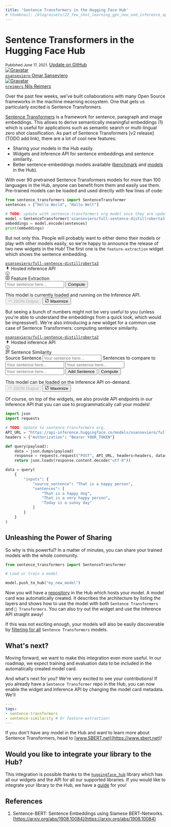 ```yaml
---
title: 'Sentence Transformers in the Hugging Face Hub'
# thumbnail: /blog/assets/22_few_shot_learning_gpt_neo_and_inference_api/thumbnail.png
---
```


<h1>
    Sentence Transformers in the Hugging Face Hub
</h1>

<div class="blog-metadata">
    <small>Published June 17, 2021.</small>
    <a target="_blank" class="btn no-underline text-sm mb-5 font-sans" href="https://github.com/huggingface/blog/blob/master/sentence-transformers-in-the-hub.md">
        Update on GitHub
    </a>
</div>

<div class="author-card">
    <a href="/osanseviero">
        <img class="avatar avatar-user" src="https://aeiljuispo.cloudimg.io/v7/https://aeiljuispo.cloudimg.io/v7/https://s3.amazonaws.com/moonup/production/uploads/1622621035602-6032802e1f993496bc14d9e3.jpeg?w=200&h=200&f=face" title="Gravatar">
        <div class="bfc">
            <code>osanseviero</code>
            <span class="fullname">Omar Sanseviero</span>
        </div>
    </a>
    <a href="/nreimers">
        <img class="avatar avatar-user" src="https://aeiljuispo.cloudimg.io/v7/https://aeiljuispo.cloudimg.io/v7/https://aeiljuispo.cloudimg.io/v7/https://s3.amazonaws.com/moonup/production/uploads/1596792577829-5eff4688ff69163f6f59e66c.jpeg?w=200&h=200&f=face" title="Gravatar">
        <div class="bfc">
            <code>nreimers</code>
            <span class="fullname">Nils Reimers</span>
        </div>
    </a>
</div>

Over the past few weeks, we've built collaborations with many Open Source frameworks in the machine mearning ecosystem. One that gets us particularly excited is Sentence Transformers.

[Sentence Transformers](https://github.com/UKPLab/sentence-transformers) is a framework for sentence, paragraph and image embeddings. This allows to derive semantically meaningful embeddings (1) which is useful for applications such as semantic search or multi-lingual zero shot classification. As part of Sentence Transformers [v2 release](TODO add link), there are a lot of cool new features:

- Sharing your models in the Hub easily.
- Widgets and Inference API for sentence embeddings and sentence similarity.
- Better sentence-embeddings models available ([benchmark](https://www.sbert.net/docs/pretrained_models.html#sentence-embedding-models) and [models](https://huggingface.co/sentence-transformers) in the Hub).

With over 90 pretrained Sentence Transformers models for more than 100 languages in the Hub, anyone can benefit from them and easily use them. Pre-trained models can be loaded and used directly with few lines of code:

```python
from sentence_transformers import SentenceTransformer
sentences = ["Hello World", "Hallo Welt"]

# TODO: update with sentence-transformers org model once they are updated
model = SentenceTransformer('osanseviero/full-sentence-distillroberta3') 
embeddings = model.encode(sentences)
print(embeddings)
```

But not only this. People will probably want to either demo their models or play with other models easily, so we're happy to announce the release of two new widgets in the Hub! The first one is the `feature-extraction` widget which shows the sentence embedding.

<!-- Hackiest hack ever for the draft -->
<div><a class="text-xs block mb-3 text-gray-300" href="/osanseviero/full-sentence-distillroberta3"><code>osanseviero/full-sentence-distillroberta3</code></a>
					<div class="p-5 shadow-sm rounded-xl bg-white max-w-md"><div class="SVELTE_HYDRATER " data-props="{&quot;apiUrl&quot;:&quot;https://api-inference.huggingface.co&quot;,&quot;model&quot;:{&quot;author&quot;:&quot;osanseviero&quot;,&quot;autoArchitecture&quot;:&quot;AutoModel&quot;,&quot;branch&quot;:&quot;main&quot;,&quot;cardData&quot;:{&quot;tags&quot;:[&quot;feature-extraction&quot;],&quot;widget&quot;:[{&quot;text&quot;:&quot;Hello world&quot;}]},&quot;cardSource&quot;:true,&quot;config&quot;:{&quot;model_type&quot;:&quot;distilbert&quot;},&quot;pipeline_tag&quot;:&quot;feature-extraction&quot;,&quot;library_name&quot;:&quot;transformers&quot;,&quot;mask_token&quot;:&quot;[MASK]&quot;,&quot;modelId&quot;:&quot;osanseviero/full-sentence-distillroberta3&quot;,&quot;private&quot;:false,&quot;tags&quot;:[&quot;pytorch&quot;,&quot;distilbert&quot;,&quot;transformers&quot;,&quot;feature-extraction&quot;],&quot;tag_objs&quot;:[{&quot;id&quot;:&quot;feature-extraction&quot;,&quot;label&quot;:&quot;Feature Extraction&quot;,&quot;type&quot;:&quot;pipeline_tag&quot;},{&quot;id&quot;:&quot;pytorch&quot;,&quot;label&quot;:&quot;PyTorch&quot;,&quot;type&quot;:&quot;library&quot;},{&quot;id&quot;:&quot;transformers&quot;,&quot;label&quot;:&quot;Transformers&quot;,&quot;type&quot;:&quot;library&quot;},{&quot;id&quot;:&quot;distilbert&quot;,&quot;label&quot;:&quot;distilbert&quot;,&quot;type&quot;:&quot;other&quot;}],&quot;widgetData&quot;:[{&quot;text&quot;:&quot;Hello world&quot;}]},&quot;shouldUpdateUrl&quot;:false}" data-target="InferenceWidget"><div class="flex flex-col w-full max-w-full
	"> <div class="font-semibold flex items-center mb-2"><div class="text-lg flex items-center"><svg xmlns="http://www.w3.org/2000/svg" xmlns:xlink="http://www.w3.org/1999/xlink" aria-hidden="true" focusable="false" role="img" class="-ml-1 mr-1 text-yellow-500" width="1em" height="1em" preserveAspectRatio="xMidYMid meet" viewBox="0 0 24 24"><path d="M11 15H6l7-14v8h5l-7 14v-8z" fill="currentColor"></path></svg>
			Hosted inference API</div> <a target="_blank" href="/docs"><svg class="ml-1.5 text-sm text-gray-400 hover:text-black" xmlns="http://www.w3.org/2000/svg" xmlns:xlink="http://www.w3.org/1999/xlink" aria-hidden="true" focusable="false" role="img" width="1em" height="1em" preserveAspectRatio="xMidYMid meet" viewBox="0 0 32 32"><path d="M17 22v-8h-4v2h2v6h-3v2h8v-2h-3z" fill="currentColor"></path><path d="M16 8a1.5 1.5 0 1 0 1.5 1.5A1.5 1.5 0 0 0 16 8z" fill="currentColor"></path><path d="M16 30a14 14 0 1 1 14-14a14 14 0 0 1-14 14zm0-26a12 12 0 1 0 12 12A12 12 0 0 0 16 4z" fill="currentColor"></path></svg></a></div> <div class="flex items-center text-sm text-gray-500 mb-1.5"><div class="inline-flex items-center"><svg class="mr-1" xmlns="http://www.w3.org/2000/svg" xmlns:xlink="http://www.w3.org/1999/xlink" aria-hidden="true" fill="currentColor" focusable="false" role="img" width="1em" height="1em" preserveAspectRatio="xMidYMid meet" viewBox="0 0 32 32"><path d="M27 3H5a2 2 0 0 0-2 2v22a2 2 0 0 0 2 2h22a2 2 0 0 0 2-2V5a2 2 0 0 0-2-2zm0 2v4H5V5zm-10 6h10v7H17zm-2 7H5v-7h10zM5 20h10v7H5zm12 7v-7h10v7z"></path></svg> <span>Feature Extraction</span></div> <div class="ml-auto"></div></div> <form><div class="flex h-10"><input class="form-input-alt flex-1 rounded-r-none " placeholder="Your sentence here..." required="" type="text"> <button class="btn-widget w-24 h-10 px-5 rounded-l-none border-l-0 " type="submit">Compute</button></div></form> <div class="mt-1.5"><div class="text-gray-400 text-xs">This model is currently loaded and running on the Inference API.</div> </div>   <div class="mt-auto pt-4 flex items-center text-xs text-gray-500"><button class="flex items-center cursor-not-allowed text-gray-300" disabled=""><svg class="mr-1" xmlns="http://www.w3.org/2000/svg" xmlns:xlink="http://www.w3.org/1999/xlink" aria-hidden="true" focusable="false" role="img" width="1em" height="1em" preserveAspectRatio="xMidYMid meet" viewBox="0 0 32 32" style="transform: rotate(360deg);"><path d="M31 16l-7 7l-1.41-1.41L28.17 16l-5.58-5.59L24 9l7 7z" fill="currentColor"></path><path d="M1 16l7-7l1.41 1.41L3.83 16l5.58 5.59L8 23l-7-7z" fill="currentColor"></path><path d="M12.419 25.484L17.639 6l1.932.518L14.35 26z" fill="currentColor"></path></svg>
		JSON Output</button> <button class="flex items-center ml-auto"><svg class="mr-1" xmlns="http://www.w3.org/2000/svg" xmlns:xlink="http://www.w3.org/1999/xlink" aria-hidden="true" focusable="false" role="img" width="1em" height="1em" preserveAspectRatio="xMidYMid meet" viewBox="0 0 32 32"><path d="M22 16h2V8h-8v2h6v6z" fill="currentColor"></path><path d="M8 24h8v-2h-6v-6H8v8z" fill="currentColor"></path><path d="M26 28H6a2.002 2.002 0 0 1-2-2V6a2.002 2.002 0 0 1 2-2h20a2.002 2.002 0 0 1 2 2v20a2.002 2.002 0 0 1-2 2zM6 6v20h20.001L26 6z" fill="currentColor"></path></svg>
		Maximize</button></div> </div></div></div>
				</div>

But seeing a bunch of numbers might not be very useful to you (unless you're able to  understand the embeddings from a quick look, which would be impressive!). We're also introducing a new widget for a common use case of Sentence Transformers: computing sentence similarity.

<!-- Hackiest hack ever for the draft -->
<div><a class="text-xs block mb-3 text-gray-300" href="/osanseviero/full-sentence-distillroberta2"><code>osanseviero/full-sentence-distillroberta2</code></a>
					<div class="p-5 shadow-sm rounded-xl bg-white max-w-md"><div class="SVELTE_HYDRATER " data-props="{&quot;apiUrl&quot;:&quot;https://api-inference.huggingface.co&quot;,&quot;model&quot;:{&quot;author&quot;:&quot;osanseviero&quot;,&quot;autoArchitecture&quot;:&quot;AutoModel&quot;,&quot;branch&quot;:&quot;main&quot;,&quot;cardData&quot;:{&quot;tags&quot;:[&quot;sentence-transformers&quot;,&quot;sentence-similarity&quot;]},&quot;cardSource&quot;:true,&quot;config&quot;:{&quot;architectures&quot;:[&quot;RobertaModel&quot;],&quot;model_type&quot;:&quot;roberta&quot;},&quot;pipeline_tag&quot;:&quot;sentence-similarity&quot;,&quot;library_name&quot;:&quot;sentence-transformers&quot;,&quot;mask_token&quot;:&quot;<mask>&quot;,&quot;modelId&quot;:&quot;osanseviero/full-sentence-distillroberta2&quot;,&quot;private&quot;:false,&quot;tags&quot;:[&quot;pytorch&quot;,&quot;jax&quot;,&quot;roberta&quot;,&quot;sentence-transformers&quot;,&quot;sentence-similarity&quot;],&quot;tag_objs&quot;:[{&quot;id&quot;:&quot;sentence-similarity&quot;,&quot;label&quot;:&quot;Sentence Similarity&quot;,&quot;type&quot;:&quot;pipeline_tag&quot;},{&quot;id&quot;:&quot;pytorch&quot;,&quot;label&quot;:&quot;PyTorch&quot;,&quot;type&quot;:&quot;library&quot;},{&quot;id&quot;:&quot;jax&quot;,&quot;label&quot;:&quot;JAX&quot;,&quot;type&quot;:&quot;library&quot;},{&quot;id&quot;:&quot;sentence-transformers&quot;,&quot;label&quot;:&quot;Sentence Transformers&quot;,&quot;type&quot;:&quot;library&quot;},{&quot;id&quot;:&quot;roberta&quot;,&quot;label&quot;:&quot;roberta&quot;,&quot;type&quot;:&quot;other&quot;}],&quot;widgetData&quot;:[{&quot;source_sentence&quot;:&quot;That is a happy person&quot;,&quot;sentences&quot;:[&quot;That is a happy dog&quot;,&quot;That is a very happy person&quot;,&quot;Today is a sunny day&quot;]}]},&quot;shouldUpdateUrl&quot;:false}" data-target="InferenceWidget"><div class="flex flex-col w-full max-w-full
	"> <div class="font-semibold flex items-center mb-2"><div class="text-lg flex items-center"><svg xmlns="http://www.w3.org/2000/svg" xmlns:xlink="http://www.w3.org/1999/xlink" aria-hidden="true" focusable="false" role="img" class="-ml-1 mr-1 text-yellow-500" width="1em" height="1em" preserveAspectRatio="xMidYMid meet" viewBox="0 0 24 24"><path d="M11 15H6l7-14v8h5l-7 14v-8z" fill="currentColor"></path></svg>
			Hosted inference API</div> <a target="_blank" href="/docs"><svg class="ml-1.5 text-sm text-gray-400 hover:text-black" xmlns="http://www.w3.org/2000/svg" xmlns:xlink="http://www.w3.org/1999/xlink" aria-hidden="true" focusable="false" role="img" width="1em" height="1em" preserveAspectRatio="xMidYMid meet" viewBox="0 0 32 32"><path d="M17 22v-8h-4v2h2v6h-3v2h8v-2h-3z" fill="currentColor"></path><path d="M16 8a1.5 1.5 0 1 0 1.5 1.5A1.5 1.5 0 0 0 16 8z" fill="currentColor"></path><path d="M16 30a14 14 0 1 1 14-14a14 14 0 0 1-14 14zm0-26a12 12 0 1 0 12 12A12 12 0 0 0 16 4z" fill="currentColor"></path></svg></a></div> <div class="flex items-center text-sm text-gray-500 mb-1.5"><div class="inline-flex items-center"><svg class="mr-1" xmlns="http://www.w3.org/2000/svg" xmlns:xlink="http://www.w3.org/1999/xlink" aria-hidden="true" fill="currentColor" focusable="false" role="img" width="1em" height="1em" preserveAspectRatio="xMidYMid meet" viewBox="0 0 32 32"><path d="M30 15H17V2h-2v13H2v2h13v13h2V17h13v-2z"></path><path d="M25.586 20L27 21.414L23.414 25L27 28.586L25.586 30l-5-5l5-5z"></path><path d="M11 30H3a1 1 0 0 1-.894-1.447l4-8a1.041 1.041 0 0 1 1.789 0l4 8A1 1 0 0 1 11 30zm-6.382-2h4.764L7 23.236z"></path><path d="M28 12h-6a2.002 2.002 0 0 1-2-2V4a2.002 2.002 0 0 1 2-2h6a2.002 2.002 0 0 1 2 2v6a2.002 2.002 0 0 1-2 2zm-6-8v6h6.001L28 4z"></path><path d="M7 12a5 5 0 1 1 5-5a5.006 5.006 0 0 1-5 5zm0-8a3 3 0 1 0 3 3a3.003 3.003 0 0 0-3-3z"></path></svg> <span>Sentence Similarity</span></div> <div class="ml-auto"></div></div> <form class="flex flex-col space-y-2"><label class="block "> <span class="text-sm text-gray-500">Source Sentence</span> <input class="mt-1.5 form-input-alt block w-full " placeholder="Your sentence here..." type="text"></label> <label class="block "> <span class="text-sm text-gray-500">Sentences to compare to</span> <input class="mt-1.5 form-input-alt block w-full " placeholder="Your sentence here..." type="text"></label> <label class="block ">  <input class=" form-input-alt block w-full " placeholder="Your sentence here..." type="text"></label><label class="block ">  <input class=" form-input-alt block w-full " placeholder="Your sentence here..." type="text"></label> <button class="btn-widget w-full h-10 px-5" type="submit">Add Sentence</button> <button class="btn-widget w-24 h-10 px-5 " type="submit">Compute</button></form> <div class="mt-1.5"><div class="text-gray-400 text-xs">This model can be loaded on the Inference API on-demand.</div> </div>   <div class="mt-auto pt-4 flex items-center text-xs text-gray-500"><button class="flex items-center cursor-not-allowed text-gray-300" disabled=""><svg class="mr-1" xmlns="http://www.w3.org/2000/svg" xmlns:xlink="http://www.w3.org/1999/xlink" aria-hidden="true" focusable="false" role="img" width="1em" height="1em" preserveAspectRatio="xMidYMid meet" viewBox="0 0 32 32" style="transform: rotate(360deg);"><path d="M31 16l-7 7l-1.41-1.41L28.17 16l-5.58-5.59L24 9l7 7z" fill="currentColor"></path><path d="M1 16l7-7l1.41 1.41L3.83 16l5.58 5.59L8 23l-7-7z" fill="currentColor"></path><path d="M12.419 25.484L17.639 6l1.932.518L14.35 26z" fill="currentColor"></path></svg>
		JSON Output</button> <button class="flex items-center ml-auto"><svg class="mr-1" xmlns="http://www.w3.org/2000/svg" xmlns:xlink="http://www.w3.org/1999/xlink" aria-hidden="true" focusable="false" role="img" width="1em" height="1em" preserveAspectRatio="xMidYMid meet" viewBox="0 0 32 32"><path d="M22 16h2V8h-8v2h6v6z" fill="currentColor"></path><path d="M8 24h8v-2h-6v-6H8v8z" fill="currentColor"></path><path d="M26 28H6a2.002 2.002 0 0 1-2-2V6a2.002 2.002 0 0 1 2-2h20a2.002 2.002 0 0 1 2 2v20a2.002 2.002 0 0 1-2 2zM6 6v20h20.001L26 6z" fill="currentColor"></path></svg>
		Maximize</button></div> </div></div></div>
				</div>

Of course, on top of the widgets, we also provide API endpoints in our Inference API that you can use to programmatically call your models!

```python
import json
import requests

# TODO: Update to sentence-transformers org.
API_URL = "https://api-inference.huggingface.co/models/osanseviero/full-sentence-distillroberta2"
headers = {"Authorization": "Bearer YOUR_TOKEN"}

def query(payload):
	data = json.dumps(payload)
	response = requests.request("POST", API_URL, headers=headers, data=data)
	return json.loads(response.content.decode("utf-8"))

data = query(
	{
		"inputs": {
			"source_sentence": "That is a happy person",
			"sentences": [
				"That is a happy dog",
				"That is a very happy person",
				"Today is a sunny day"
			]
		}
	}
)
```

## Unleashing the Power of Sharing

So why is this powerful? In a matter of minutes, you can share your trained models with the whole community.

```python
from sentence_transformers import SentenceTransformer

# Load or train a model

model.push_to_hub("my_new_model")
```

Now you will have a [repository](https://huggingface.co/osanseviero/my_new_model) in the Hub which hosts your model. A model card was automatically created. It describes the architecture by listing the layers and shows how to use the model with both `Sentence Transformers` and `🤗 Transformers`. You can also try out the widget and use the Inference API straight away!

If this was not exciting enough, your models will also be easily discoverable by [filtering for all](https://huggingface.co/models?filter=sentence-transformers) `Sentence Transformers` models.

## What's next?

Moving forward, we want to make this integration even more useful. In our roadmap, we expect training and evaluation data to be included in the automatically created model card.

And what's next for you? We're very excited to see your contributions! If you already have a `Sentence Transformer` repo in the Hub, you can now enable the widget and Inference API by changing the model card metadata. We'll 

```yaml
---
tags:
- sentence-transformers
- sentence-similarity # Or feature-extraction!
---
```

If you don't have any model in the Hub and want to learn more about Sentence Transformers, head to [www.SBERT.net](https://www.sbert.net)!

## Would you like to integrate your library to the Hub?

This integration is possible thanks to the [`huggingface_hub`](https://github.com/huggingface/huggingface_hub) library which has all our widgets and the API for all our supported libraries. If you would like to integrate your library to the Hub, we have a [guide](https://huggingface.co/docs/adding-a-library) for you!

## References

1. Sentence-BERT: Sentence Embeddings using Siamese BERT-Networks. [https://arxiv.org/abs/1908.10084](https://arxiv.org/abs/1908.10084)